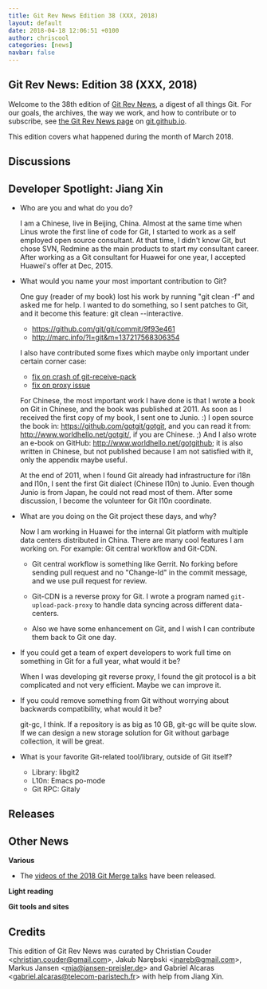 ```yaml
---
title: Git Rev News Edition 38 (XXX, 2018)
layout: default
date: 2018-04-18 12:06:51 +0100
author: chriscool
categories: [news]
navbar: false
---
```


## Git Rev News: Edition 38 (XXX, 2018)

Welcome to the 38th edition of [Git Rev News](https://git.github.io/rev_news/rev_news/),
a digest of all things Git. For our goals, the archives, the way we work, and how to contribute or to
subscribe, see [the Git Rev News page](https://git.github.io/rev_news/rev_news/) on [git.github.io](http://git.github.io).

This edition covers what happened during the month of March 2018.

## Discussions

<!---
### General
-->

<!---
### Reviews
-->

<!---
### Support
-->

## Developer Spotlight: Jiang Xin

* Who are you and what do you do?

  I am a Chinese, live in Beijing, China.  Almost at the same time when
  Linus wrote the first line of code for Git, I started to work as a
  self employed open source consultant. At that time, I didn't know Git,
  but chose SVN, Redmine as the main products to start my consultant
  career.  After working as a Git consultant for Huawei for one year, I
  accepted Huawei's offer at Dec, 2015.

* What would you name your most important contribution to Git?

  One guy (reader of my book) lost his work by running "git clean -f"
  and asked me for help. I wanted to do something, so I sent patches to
  Git, and it become this feature: git clean --interactive.

    - https://github.com/git/git/commit/9f93e461
    - http://marc.info/?l=git&m=137217568306354

  I also have contributed some fixes which maybe only important under
  certain corner case:

    - [fix on crash of git-receive-pack](https://github.com/git/git/commit/b112b14d)
    - [fix on proxy issue](https://github.com/git/git/commit/d445fda4)

  For Chinese, the most important work I have done is that I wrote a
  book on Git in Chinese, and the book was published at 2011. As soon as
  I received the first copy of my book, I sent one to Junio. :)  I open
  source the book in: https://github.com/gotgit/gotgit, and you can read
  it from: http://www.worldhello.net/gotgit/, if you are Chinese. ;)
  And I also wrote an e-book on GitHub:
  http://www.worldhello.net/gotgithub; it is also written in Chinese,
  but not published because I am not satisfied with it, only the
  appendix maybe useful.

  At the end of 2011, when I found Git already had infrastructure for
  i18n and l10n, I sent the first Git dialect (Chinese l10n) to Junio.
  Even though Junio is from Japan, he could not read most of them. After
  some discussion, I become the volunteer for Git l10n coordinate.

* What are you doing on the Git project these days, and why?

  Now I am working in Huawei for the internal Git platform with multiple
  data centers distributed in China. There are many cool features I am
  working on.
  For example: Git central workflow and Git-CDN.

    - Git central workflow is something like Gerrit. No forking before
      sending pull request and no "Change-Id" in the commit message, and
      we use pull request for review.

    - Git-CDN is a reverse proxy for Git. I wrote a program named
      `git-upload-pack-proxy` to handle data syncing across different
      data-centers.

    - Also we have some enhancement on Git, and I wish I can
      contribute them back to Git one day.

* If you could get a team of expert developers to work full time on
  something in Git for a full year, what would it be?

  When I was developing git reverse proxy, I found the git protocol is a
  bit complicated and not very efficient.  Maybe we can improve it.

* If you could remove something from Git without worrying about
  backwards compatibility, what would it be?

  git-gc, I think.  If a repository is as big as 10 GB, git-gc will be
  quite slow.  If we can design a new storage solution for Git without
  garbage collection, it will be great.

* What is your favorite Git-related tool/library, outside of Git
  itself?

  - Library: libgit2
  - L10n: Emacs po-mode
  - Git RPC: Gitaly

## Releases


## Other News

__Various__

+ The [videos of the 2018 Git Merge talks](https://www.youtube.com/watch?v=MfIi3d7UAhs&list=PLTpLVrHJAlODA3qfvV-x_QBPTZtT5JT5q) have been released.

__Light reading__


__Git tools and sites__


## Credits

This edition of Git Rev News was curated by
Christian Couder &lt;<christian.couder@gmail.com>&gt;,
Jakub Narębski &lt;<jnareb@gmail.com>&gt;,
Markus Jansen &lt;<mja@jansen-preisler.de>&gt; and
Gabriel Alcaras &lt;<gabriel.alcaras@telecom-paristech.fr>&gt;
with help from Jiang Xin.
